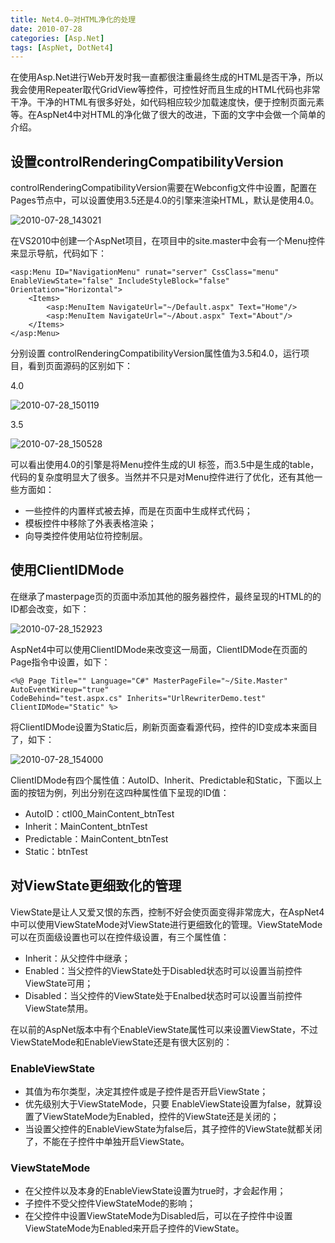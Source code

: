 ```yaml
---
title: Net4.0—对HTML净化的处理
date: 2010-07-28
categories: [Asp.Net]
tags: [AspNet, DotNet4]
---
```


在使用Asp.Net进行Web开发时我一直都很注重最终生成的HTML是否干净，所以我会使用Repeater取代GridView等控件，可控性好而且生成的HTML代码也非常干净。干净的HTML有很多好处，如代码相应较少加载速度快，便于控制页面元素等。在AspNet4中对HTML的净化做了很大的改进，下面的文字中会做一个简单的介绍。

## 设置controlRenderingCompatibilityVersion

controlRenderingCompatibilityVersion需要在Webconfig文件中设置，配置在Pages节点中，可以设置使用3.5还是4.0的引擎来渲染HTML，默认是使用4.0。

![2010-07-28_143021](http://oec2003.qiniudn.com/2010-07-28_143021.png)

在VS2010中创建一个AspNet项目，在项目中的site.master中会有一个Menu控件来显示导航，代码如下：

```
<asp:Menu ID="NavigationMenu" runat="server" CssClass="menu"
EnableViewState="false" IncludeStyleBlock="false" Orientation="Horizontal">
    <Items>
        <asp:MenuItem NavigateUrl="~/Default.aspx" Text="Home"/>
        <asp:MenuItem NavigateUrl="~/About.aspx" Text="About"/>
    </Items>
</asp:Menu>
```

分别设置 controlRenderingCompatibilityVersion属性值为3.5和4.0，运行项目，看到页面源码的区别如下：

4.0

![2010-07-28_150119](http://oec2003.qiniudn.com/2010-07-28_150119.png)

3.5

![2010-07-28_150528](http://oec2003.qiniudn.com/2010-07-28_150528.png)

可以看出使用4.0的引擎是将Menu控件生成的Ul 标签，而3.5中是生成的table，代码的复杂度明显大了很多。当然并不只是对Menu控件进行了优化，还有其他一些方面如：

* 一些控件的内置样式被去掉，而是在页面中生成样式代码；
* 模板控件中移除了外表表格渲染；
* 向导类控件使用站位符控制层。

## 使用ClientIDMode

在继承了masterpage页的页面中添加其他的服务器控件，最终呈现的HTML的的ID都会改变，如下：

![2010-07-28_152923](http://oec2003.qiniudn.com/2010-07-28_152923.png)

AspNet4中可以使用ClientIDMode来改变这一局面，ClientIDMode在页面的Page指令中设置，如下：

```
<%@ Page Title="" Language="C#" MasterPageFile="~/Site.Master" AutoEventWireup="true"
CodeBehind="test.aspx.cs" Inherits="UrlRewriterDemo.test" ClientIDMode="Static" %>
```

将ClientIDMode设置为Static后，刷新页面查看源代码，控件的ID变成本来面目了，如下：

![2010-07-28_154000](http://oec2003.qiniudn.com/2010-07-28_154000-1.png)

ClientIDMode有四个属性值：AutoID、Inherit、Predictable和Static，下面以上面的按钮为例，列出分别在这四种属性值下呈现的ID值：

* AutoID：ctl00_MainContent_btnTest
* Inherit：MainContent_btnTest
* Predictable：MainContent_btnTest
* Static：btnTest

## 对ViewState更细致化的管理

ViewState是让人又爱又恨的东西，控制不好会使页面变得非常庞大，在AspNet4中可以使用ViewStateMode对ViewState进行更细致化的管理。ViewStateMode可以在页面级设置也可以在控件级设置，有三个属性值：

* Inherit：从父控件中继承；
* Enabled：当父控件的ViewState处于Disabled状态时可以设置当前控件ViewState可用；
* Disabled：当父控件的ViewState处于Enalbed状态时可以设置当前控件ViewState禁用。

在以前的AspNet版本中有个EnableViewState属性可以来设置ViewState，不过ViewStateMode和EnableViewState还是有很大区别的：

### EnableViewState

* 其值为布尔类型，决定其控件或是子控件是否开启ViewState；
* 优先级别大于ViewStateMode，只要 EnableViewState设置为false，就算设置了ViewStateMode为Enabled，控件的ViewState还是关闭的；
* 当设置父控件的EnableViewState为false后，其子控件的ViewState就都关闭了，不能在子控件中单独开启ViewState。

### ViewStateMode

* 在父控件以及本身的EnableViewState设置为true时，才会起作用；
* 子控件不受父控件ViewStateMode的影响；
* 在父控件中设置ViewStateMode为Disabled后，可以在子控件中设置ViewStateMode为Enabled来开启子控件的ViewState。


